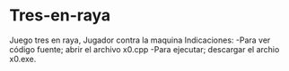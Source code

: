 # Tres-en-raya
Juego tres en raya, Jugador contra la maquina
Indicaciones: 
-Para ver código fuente; abrir el archivo x0.cpp 
-Para ejecutar; descargar el archio x0.exe. 
